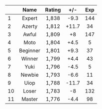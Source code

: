 | |Name|Rating|+/-|Exp|
|-|:--:|:----:|:-:|:-:|
|1|Expert|1,838|-9.3|144|
|2|Azerty|1,812|+11.7|34|
|3|Awful|1,809|+8|147|
|4|Moto|1,804|+4.5|5|
|5|Beginner|1,801|+9.3|37|
|6|Winner|1,799|+4.4|43|
|7|Yuki|1,796|-4.5|5|
|8|Newbie|1,793|-6.6|11|
|9|Uiop|1,788|-11.7|34|
|10|Loser|1,783|-8|132|
|11|Master|1,776|-4.4|98|
